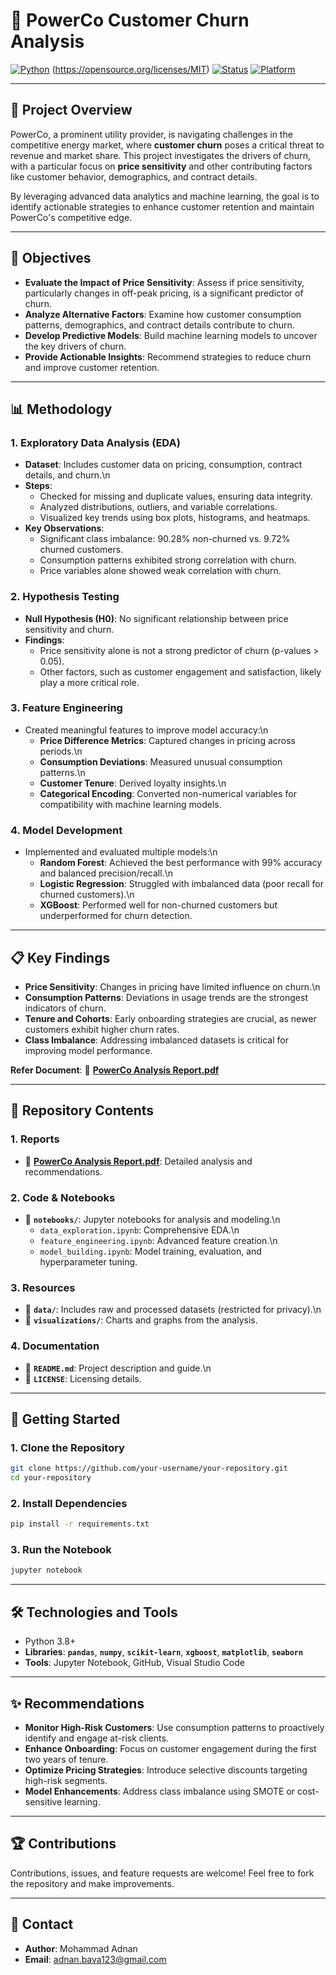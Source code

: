 # 🧾 PowerCo Customer Churn Analysis

[![Python](https://img.shields.io/badge/Python-3.8+-blue.svg)](https://www.python.org/) (https://opensource.org/licenses/MIT) [![Status](https://img.shields.io/badge/Status-Completed-brightgreen.svg)](#)  [![Platform](https://img.shields.io/badge/Platform-Jupyter-orange.svg)](#)

---

## 📌 Project Overview

PowerCo, a prominent utility provider, is navigating challenges in the competitive energy market, where **customer churn** poses a critical threat to revenue and market share. This project investigates the drivers of churn, with a particular focus on **price sensitivity** and other contributing factors like customer behavior, demographics, and contract details.  

By leveraging advanced data analytics and machine learning, the goal is to identify actionable strategies to enhance customer retention and maintain PowerCo's competitive edge.

---

## 🎯 Objectives

- **Evaluate the Impact of Price Sensitivity**: Assess if price sensitivity, particularly changes in off-peak pricing, is a significant predictor of churn.
- **Analyze Alternative Factors**: Examine how customer consumption patterns, demographics, and contract details contribute to churn.
- **Develop Predictive Models**: Build machine learning models to uncover the key drivers of churn.
- **Provide Actionable Insights**: Recommend strategies to reduce churn and improve customer retention.

---


## 📊 Methodology

### 1. **Exploratory Data Analysis (EDA)**
- **Dataset**: Includes customer data on pricing, consumption, contract details, and churn.\n
- **Steps**:
  - Checked for missing and duplicate values, ensuring data integrity.
  - Analyzed distributions, outliers, and variable correlations.
  - Visualized key trends using box plots, histograms, and heatmaps.
- **Key Observations**:
  - Significant class imbalance: 90.28% non-churned vs. 9.72% churned customers.
  - Consumption patterns exhibited strong correlation with churn.
  - Price variables alone showed weak correlation with churn.

### 2. **Hypothesis Testing**
- **Null Hypothesis (H0)**: No significant relationship between price sensitivity and churn.
- **Findings**:
  - Price sensitivity alone is not a strong predictor of churn (p-values > 0.05).
  - Other factors, such as customer engagement and satisfaction, likely play a more critical role.

### 3. **Feature Engineering**
- Created meaningful features to improve model accuracy:\n
  - **Price Difference Metrics**: Captured changes in pricing across periods.\n
  - **Consumption Deviations**: Measured unusual consumption patterns.\n
  - **Customer Tenure**: Derived loyalty insights.\n
  - **Categorical Encoding**: Converted non-numerical variables for compatibility with machine learning models.

### 4. **Model Development**
- Implemented and evaluated multiple models:\n
  - **Random Forest**: Achieved the best performance with 99% accuracy and balanced precision/recall.\n
  - **Logistic Regression**: Struggled with imbalanced data (poor recall for churned customers).\n
  - **XGBoost**: Performed well for non-churned customers but underperformed for churn detection.


---


## 📋 Key Findings

- **Price Sensitivity**: Changes in pricing have limited influence on churn.\n
- **Consumption Patterns**: Deviations in usage trends are the strongest indicators of churn.
- **Tenure and Cohorts**: Early onboarding strategies are crucial, as newer customers exhibit higher churn rates.
- **Class Imbalance**: Addressing imbalanced datasets is critical for improving model performance.

**Refer Document**: 📄 **[PowerCo Analysis Report.pdf](https://github.com/user-attachments/files/18284824/PowerCo.Analysis.Report.pdf)**


---


## 📂 Repository Contents

### **1. Reports**
- 📄 **[PowerCo Analysis Report.pdf](https://github.com/user-attachments/files/18284824/PowerCo.Analysis.Report.pdf)**: Detailed analysis and recommendations.

### **2. Code & Notebooks**
- 📂 **`notebooks/`**: Jupyter notebooks for analysis and modeling.\n
  - `data_exploration.ipynb`: Comprehensive EDA.\n
  - `feature_engineering.ipynb`: Advanced feature creation.\n
  - `model_building.ipynb`: Model training, evaluation, and hyperparameter tuning.

### **3. Resources**
- 📂 **`data/`**: Includes raw and processed datasets (restricted for privacy).\n
- 📂 **`visualizations/`**: Charts and graphs from the analysis.

### **4. Documentation**
- 📄 **`README.md`**: Project description and guide.\n
- 📄 **`LICENSE`**: Licensing details.


---

## 🚀 Getting Started

### **1. Clone the Repository**
```bash
git clone https://github.com/your-username/your-repository.git
cd your-repository
```
### **2. Install Dependencies**
```bash
pip install -r requirements.txt
```
### **3. Run the Notebook**
```bash
jupyter notebook
```

---

## 🛠️ Technologies and Tools

- Python 3.8+
- **Libraries**: **`pandas`**, **`numpy`**, **`scikit-learn`**, **`xgboost`**, **`matplotlib`**, **`seaborn`**
- **Tools**: Jupyter Notebook, GitHub, Visual Studio Code

---

## ✨ Recommendations
- **Monitor High-Risk Customers**: Use consumption patterns to proactively identify and engage at-risk clients.
- **Enhance Onboarding**: Focus on customer engagement during the first two years of tenure.
- **Optimize Pricing Strategies**: Introduce selective discounts targeting high-risk segments.
- **Model Enhancements**: Address class imbalance using SMOTE or cost-sensitive learning.

---

## 🏆 Contributions

Contributions, issues, and feature requests are welcome! Feel free to fork the repository and make improvements.

---

## 📧 Contact

- **Author**: Mohammad Adnan
- **Email**: adnan.bava123@gmail.com
